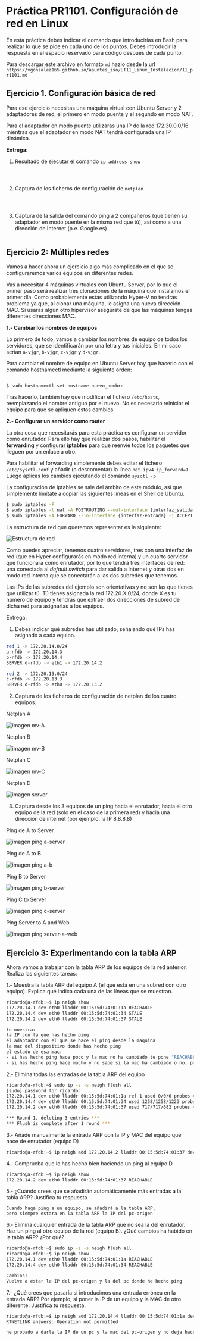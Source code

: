# Práctica PR1101. Configuración de red en Linux

En esta práctica debes indicar el comando que introducirías en Bash para realizar lo que se pide en cada uno de los puntos. Debes introducir la respuesta en el espacio reservado para código después de cada punto.

Para descargar este archivo en formato `md` hazlo desde la url `https://vgonzalez165.github.io/apuntes_iso/UT11_Linux_Instalacion/11_pr1101.md`


## Ejercicio 1. Configuración básica de red

Para ese ejercicio necesitas una máquina virtual con Ubuntu Server y 2 adaptadores de red, el primero en modo puente y el segundo en modo NAT.

Para el adaptador en modo puente utilizarás una IP de la red 172.30.0.0/16 mientras que el adaptador en modo NAT tendrá configurada una IP dinámica.

**Entrega**:
1. Resultado de ejecutar el comando `ip address show`

```



```

2. Captura de los ficheros de configuración de `netplan`

```



```

3. Captura de la salida del comando ping a 2 compañeros (que tienen su adaptador en modo puente en la misma red que tú), así como a una dirección de Internet (p.e. Google.es)

```

```

## Ejercicio 2: Múltiples redes

Vamos a hacer ahora un ejercicio algo más complicado en el que se configuraremos varios equipos en diferentes redes.

Vas a necesitar 4 máquinas virtuales con Ubuntu Server, por lo que el primer paso será realizar tres clonaciones de la máquina que instalamos el primer día. Como probablemente estás utilizando Hyper-V no tendrás problema ya que, al clonar una máquina, le asigna una nueva dirección MAC. Si usaras algún otro hipervisor asegúrate de que las máquinas tengas diferentes direcciones MAC.

**1.- Cambiar los nombres de equipos**

Lo primero de todo, vamos a cambiar los nombres de equipo de todos los servidores, que se identificarán por una letra y tus iniciales. En mi caso serían `a-vjgr`, `b-vjgr`, `c-vjgr` y `d-vjgr`.

Para cambiar el nombre de equipo en Ubuntu Server hay que hacerlo con el comando hostnamectl mediante la siguiente orden:

```bash

$ sudo hostnamectl set-hostname nuevo_nombre

```

Tras hacerlo, también hay que modificar el fichero `/etc/hosts`, reemplazando el nombre antiguo por el nuevo. No es necesario reiniciar el equipo para que se apliquen estos cambios.

**2.- Configurar un servidor como router**

La otra cosa que necesitarás para esta práctica es configurar un servidor como enrutador. Para ello hay que realizar dos pasos, habilitar el **forwarding** y configurar **iptables** para que reenvíe todos los paquetes que lleguen por un enlace a otro.

Para habilitar el forwarding simplemente debes editar el fichero `/etc/sysctl.conf` y añadir (o descomentar) la línea `net.ipv4.ip_forward=1`. Luego aplicas los cambios ejecutando el comando `sysctl -p`

La configuración de iptables se sale del ámbito de este módulo, así que simplemente limítate a copiar las siguientes líneas en el Shell de Ubuntu.

```bash
$ sudo iptables -F
$ sudo iptables -t nat -A POSTROUTING --out-interface {interfaz_salida} -j MASQUERADE
$ sudo iptables -A FORWARD --in-interface {interfaz-entrada} -j ACCEPT
```

La estructura de red que queremos representar es la siguiente:

![Estructura de red](imgs/pr1101.png)
 
Como puedes apreciar, tenemos cuatro servidores, tres con una interfaz de red (que en Hyper  configurarás en modo red interna) y un cuarto servidor que funcionará como enrutador, por lo que tendrá tres interfaces de red: una conectada al *default switch*  para dar salida a Internet y otras dos en modo red interna que se conectarán a las dos subredes que tenemos.

Las IPs de las subredes del ejemplo son orientativas y no son las que tienes que utilizar tú. Tú tienes asignada la red 172.20.X.0/24, donde X es tu número de equipo y tendrás que extraer dos direcciones de subred de dicha red para asignarlas a los equipos.

Entrega: 

1. Debes indicar qué subredes has utilizado, señalando qué IPs has asignado a cada equipo.

```bash
red 1 -> 172.20.14.0/24
a-rfdb -> 172.20.14.3
b-rfdb -> 172.20.14.4
SERVER d-rfdb -> eth1 -> 172.20.14.2

red 2 -> 172.20.13.0/24
c-rfdb -> 172.20.13.3
SERVER d-rfdb -> eth0 -> 172.20.13.2

```

2. Captura de los ficheros de configuración de netplan de los cuatro equipos.

Netplan A

![imagen mv-A](mv-A.JPG)

Netplan B

![imagen mv-B](mv-B.JPG)

Netplan C

![imagen mv-C](mv-C.JPG)

Netplan D

![imagen server](SERVER.JPG)


3. Captura desde los 3 equipos de un ping hacia el enrutador, hacia el otro equipo de la red (solo en el caso de la primera red) y hacia una dirección de internet (por ejemplo, la IP 8.8.8.8)

Ping de A to Server

![imagen ping a-server](ping%20a-server.JPG)

Ping de A to B

![imagen ping a-b](ping%20a-b.JPG)

Ping B to Server

![imagen ping b-server](ping%20b-server.JPG)

Ping C to Server

![imagen ping c-server](ping%20c-server.JPG)

Ping Server to A and Web

![imagen ping server-a-web](ping%20server-a-web.JPG)

## Ejercicio 3: Experimentando con la tabla ARP

Ahora vamos a trabajar con la tabla ARP de los equipos de la red anterior. Realiza las siguientes tareas:

1.- Muestra la tabla ARP del equipo A (el que está en una subred con otro equipo). Explica qué indica cada una de las líneas que se muestran.

```bash
ricardo@a-rfdb:~$ ip neigh show
172.20.14.1 dev eth0 lladdr 00:15:5d:74:01:1a REACHABLE
172.20.14.4 dev eth0 lladdr 00:15:5d:74:01:34 STALE
172.20.14.2 dev eth0 lladdr 00:15:5d:74:01:37 STALE

te muestra:
la IP con la que has hecho ping
el adaptador con el que se hace el ping desde la maquina
la mac del dispositivo donde has hecho ping
el estado de esa mac: 
- si has hecho ping hace poco y la mac no ha cambiado te pone "REACHABLE"
- si has hecho ping hace mucho y no sabe si la mac ha cambiado o no, pone "STALE"
```

2.- Elimina todas las entradas de la tabla ARP del equipo

```bash
ricardo@a-rfdb:~$ sudo ip -s -s neigh flush all
[sudo] password for ricardo:
172.20.14.1 dev eth0 lladdr 00:15:5d:74:01:1a ref 1 used 0/0/0 probes 4 REACHABLE
172.20.14.4 dev eth0 lladdr 00:15:5d:74:01:34 used 1258/1258/1223 probes 4 STALE
172.20.14.2 dev eth0 lladdr 00:15:5d:74:01:37 used 717/717/682 probes 4 STALE

*** Round 1, deleting 3 entries ***
*** Flush is complete after 1 round ***
```

3.- Añade manualmente la entrada ARP con la IP y MAC del equipo que hace de enrutador (equipo D)

```bash
ricardo@a-rfdb:~$ ip neigh add 172.20.14.2 lladdr 00:15:5d:74:01:37 dev eth0 nud PERM
```

4.- Comprueba que lo has hecho bien haciendo un ping al equipo D

```bash
ricardo@a-rfdb:~$ ip neigh show
172.20.14.2 dev eth0 lladdr 00:15:5d:74:01:37 REACHABLE
```

5.- ¿Cuándo crees que se añadirán automáticamente más entradas a la tabla ARP? Justifica tu respuesta

```
Cuando haga ping a un equipo, se añadirá a la tabla ARP,
pero siempre estara en la tabla ARP la IP del pc-origen

```

6.- Elimina cualquier entrada de la tabla ARP que no sea la del enrutador. Haz un ping al otro equipo de la red (equipo B). ¿Qué cambios ha habido en la tabla ARP? ¿Por qué?

```bash
ricardo@a-rfdb:~$ sudo ip -s -s neigh flush all
ricardo@a-rfdb:~$ ip neigh show
172.20.14.1 dev eth0 lladdr 00:15:5d:74:01:1a REACHABLE
172.20.14.4 dev eth0 lladdr 00:15:5d:74:01:34 REACHABLE

Cambios: 
Vuelve a estar la IP del pc-origen y la del pc donde he hecho ping
```

7.- ¿Qué crees que pasaría si introducimos una entrada errónea en la entrada ARP? Por ejemplo, si poner la IP de un equipo y la MAC de otro diferente. Justifica tu respuesta.

```bash
ricardo@a-rfdb:~$ ip neigh add 172.20.14.4 lladdr 00:15:5d:74:01:1a dev eth0
RTNETLINK answers: Operation not permitted

he probado a darle la IP de un pc y la mac del pc-origen y no deja hacer la operacion
```



